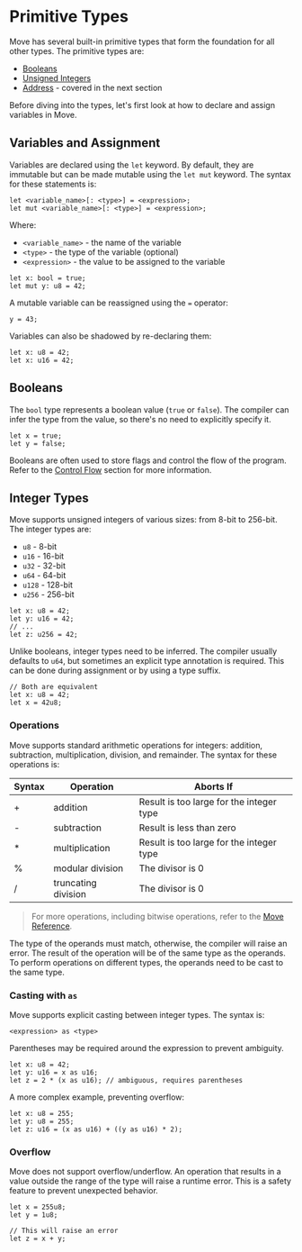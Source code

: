 # Primitive Types

Move has several built-in primitive types that form the foundation for all other types. The primitive types are:

- [Booleans](#booleans)
- [Unsigned Integers](#integer-types)
- [Address](./address.md) - covered in the next section

Before diving into the types, let's first look at how to declare and assign variables in Move.

## Variables and Assignment

Variables are declared using the `let` keyword. By default, they are immutable but can be made mutable using the `let mut` keyword. The syntax for these statements is:

```
let <variable_name>[: <type>] = <expression>;
let mut <variable_name>[: <type>] = <expression>;
```

Where:

- `<variable_name>` - the name of the variable
- `<type>` - the type of the variable (optional)
- `<expression>` - the value to be assigned to the variable

```move
let x: bool = true;
let mut y: u8 = 42;
```

A mutable variable can be reassigned using the `=` operator:

```move
y = 43;
```

Variables can also be shadowed by re-declaring them:

```move
let x: u8 = 42;
let x: u16 = 42;
```

## Booleans

The `bool` type represents a boolean value (`true` or `false`). The compiler can infer the type from the value, so there's no need to explicitly specify it.

```move
let x = true;
let y = false;
```

Booleans are often used to store flags and control the flow of the program. Refer to the [Control Flow](./control-flow.md) section for more information.

## Integer Types

Move supports unsigned integers of various sizes: from 8-bit to 256-bit. The integer types are:

- `u8` - 8-bit
- `u16` - 16-bit
- `u32` - 32-bit
- `u64` - 64-bit
- `u128` - 128-bit
- `u256` - 256-bit

```move
let x: u8 = 42;
let y: u16 = 42;
// ...
let z: u256 = 42;
```

Unlike booleans, integer types need to be inferred. The compiler usually defaults to `u64`, but sometimes an explicit type annotation is required. This can be done during assignment or by using a type suffix.

```move
// Both are equivalent
let x: u8 = 42;
let x = 42u8;
```

### Operations

Move supports standard arithmetic operations for integers: addition, subtraction, multiplication, division, and remainder. The syntax for these operations is:

| Syntax | Operation           | Aborts If                                |
| ------ | ------------------- | ---------------------------------------- |
| +      | addition            | Result is too large for the integer type |
| -      | subtraction         | Result is less than zero                 |
| \*     | multiplication      | Result is too large for the integer type |
| %      | modular division    | The divisor is 0                         |
| /      | truncating division | The divisor is 0                         |

> For more operations, including bitwise operations, refer to the [Move Reference](/reference/primitive-types/integers.html#bitwise).

The type of the operands must match, otherwise, the compiler will raise an error. The result of the operation will be of the same type as the operands. To perform operations on different types, the operands need to be cast to the same type.

### Casting with `as`

Move supports explicit casting between integer types. The syntax is:

```move
<expression> as <type>
```

Parentheses may be required around the expression to prevent ambiguity.

```move
let x: u8 = 42;
let y: u16 = x as u16;
let z = 2 * (x as u16); // ambiguous, requires parentheses
```

A more complex example, preventing overflow:

```move
let x: u8 = 255;
let y: u8 = 255;
let z: u16 = (x as u16) + ((y as u16) * 2);
```

### Overflow

Move does not support overflow/underflow. An operation that results in a value outside the range of the type will raise a runtime error. This is a safety feature to prevent unexpected behavior.

```move
let x = 255u8;
let y = 1u8;

// This will raise an error
let z = x + y;
```
